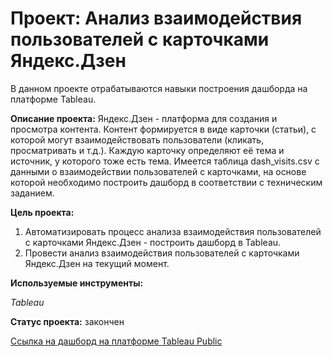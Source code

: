 # Проект: Анализ взаимодействия пользователей с карточками Яндекс.Дзен

В данном проекте отрабатываются навыки построения дашборда на платформе Tableau.

**Описание проекта:** Яндекс.Дзен - платформа для создания и просмотра контента. Контент 
формируется в виде карточки (статьи), с которой могут взаимодействовать пользователи (кликать, 
просматривать и т.д.). Каждую карточку определяют её тема и источник, у которого тоже есть тема.
Имеется таблица dash_visits.csv с данными о взаимодействии пользователей с карточками, на основе которой необходимо построить дашборд в соответствии 
с техническим заданием. 


**Цель проекта:** 
1. Автоматизировать процесс анализа взаимодействия пользователей с карточками Яндекс.Дзен - построить дашборд в Tableau.
2. Провести анализ взаимодействия пользователей с карточками Яндекс.Дзен на текущий момент. 

**Используемые инструменты:**

*Tableau*

**Статус проекта:** закончен

[Ссылка на дашборд на платформе Tableau Public](https://public.tableau.com/app/profile/tata.zaitseva/viz/__16529714108670/sheet12_1?publish=yes)
